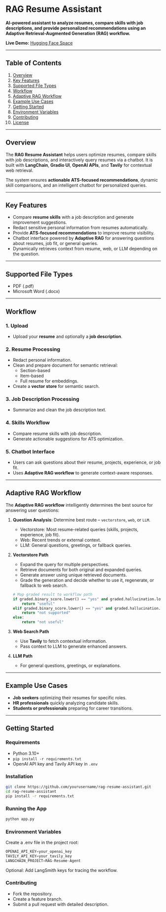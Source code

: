 # RAG Resume Assistant

**AI-powered assistant to analyze resumes, compare skills with job descriptions, and provide personalized recommendations using an Adaptive Retrieval-Augmented Generation (RAG) workflow.**

**Live Demo:** [Hugging Face Space](https://huggingface.co/spaces/shubham1026/rag-resume-assistant)  

---

## Table of Contents
1. [Overview](#overview)  
2. [Key Features](#key-features)  
3. [Supported File Types](#supported-file-types)  
4. [Workflow](#workflow)  
5. [Adaptive RAG Workflow](#adaptive-rag-workflow)  
6. [Example Use Cases](#example-use-cases)  
7. [Getting Started](#getting-started)  
8. [Environment Variables](#environment-variables)  
9. [Contributing](#contributing)  
10. [License](#license)  

---

## Overview
The **RAG Resume Assistant** helps users optimize resumes, compare skills with job descriptions, and interactively query resumes via a chatbot. It is built with **LangChain**, **Gradio UI**, **OpenAI APIs**, and **Tavily** for contextual web retrieval.  

The system ensures **actionable ATS-focused recommendations**, dynamic skill comparisons, and an intelligent chatbot for personalized queries.  

---

## Key Features
- Compare **resume skills** with a job description and generate improvement suggestions.  
- Redact sensitive personal information from resumes automatically.  
- Provide **ATS-focused recommendations** to improve resume visibility.  
- Chatbot interface powered by **Adaptive RAG** for answering questions about resumes, job fit, or general queries.  
- Dynamically retrieves context from resume, web, or LLM depending on the question.  

---

## Supported File Types
- PDF (.pdf)  
- Microsoft Word (.docx)  

---

## Workflow

### 1. Upload
- Upload your **resume** and optionally a **job description**.  

### 2. Resume Processing
- Redact personal information.  
- Clean and prepare document for semantic retrieval:  
  - Section-based  
  - Item-based  
  - Full resume for embeddings.  
- Create a **vector store** for semantic search.  

### 3. Job Description Processing
- Summarize and clean the job description text.  

### 4. Skills Workflow
- Compare resume skills with job description.  
- Generate actionable suggestions for ATS optimization.  

### 5. Chatbot Interface
- Users can ask questions about their resume, projects, experience, or job fit.  
- Uses **Adaptive RAG workflow** to generate context-aware responses.  

---

## Adaptive RAG Workflow
The **Adaptive RAG workflow** intelligently determines the best source for answering user questions:

1. **Question Analysis**: Determine best route – `vectorstore`, `web`, or `LLM`.  
   - Vectorstore: Most resume-related queries (skills, projects, experience, job fit).  
   - Web: Recent trends or external context.  
   - LLM: General questions, greetings, or fallback queries.  

2. **Vectorstore Path**
   - Expand the query for multiple perspectives.  
   - Retrieve documents for both original and expanded queries.  
   - Generate answer using unique retrieved documents.  
   - Grade the generation and decide whether to use it, regenerate, or fallback to web search.
   ```python
   # Map graded result to workflow path
   if graded.binary_score.lower() == "yes" and graded.hallucination.lower() == "no":
       return "useful"
   elif graded.binary_score.lower() == "yes" and graded.hallucination.lower() == "yes":
       return "not supported"
   else:
       return "not useful"
    ```

3. **Web Search Path**
   - Use **Tavily** to fetch contextual information.  
   - Pass context to LLM to generate enhanced answers.  

4. **LLM Path**
   - For general questions, greetings, or explanations.  

---

## Example Use Cases
- **Job seekers** optimizing their resumes for specific roles.  
- **HR professionals** quickly analyzing candidate skills.  
- **Students or professionals** preparing for career transitions.  

---

## Getting Started
### Requirements
- Python 3.10+  
- `pip install -r requirements.txt`  
- OpenAI API key and Tavily API key in `.env`  

### Installation
```bash
git clone https://github.com/yourusername/rag-resume-assistant.git
cd rag-resume-assistant
pip install -r requirements.txt
```

### Running the App
```python
python app.py
```

### Environment Variables
Create a .env file in the project root:
```python
OPENAI_API_KEY=your_openai_key
TAVILY_API_KEY=your_tavily_key
LANGCHAIN_PROJECT=RAG-Resume-Agent
```
Optional: Add LangSmith keys for tracing the workflow.

### Contributing
- Fork the repository.
- Create a feature branch.
- Submit a pull request with detailed description.

  
